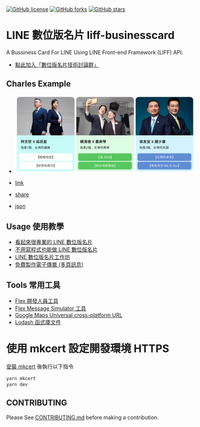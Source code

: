 [![GitHub license](https://img.shields.io/github/license/taichunmin/liff-businesscard)](https://github.com/taichunmin/liff-businesscard/blob/master/LICENSE)
[![GitHub forks](https://img.shields.io/github/forks/taichunmin/liff-businesscard)](https://github.com/taichunmin/liff-businesscard/network)
[![GitHub stars](https://img.shields.io/github/stars/taichunmin/liff-businesscard)](https://github.com/taichunmin/liff-businesscard/stargazers)

# LINE 數位版名片 liff-businesscard

A Bussiness Card For LINE Using LINE Front-end Framework (LIFF) API.

* [點此加入「數位版名片技術討論群」](https://lihi1.com/CVjIx/github)

## Charles Example
* ![election.png](election.png)

* [link](https://taichunmin.idv.tw/liff-businesscard/forms/line-carousel-1.html)

* [share](https://taichunmin.idv.tw/liff-businesscard/liff-full/share-json5gzip.html?template=aHR0cHM6Ly90YWljaHVubWluLmlkdi50dy9saWZmLWJ1c2luZXNzY2FyZC9jYXJkcy9saW5lLWNhcm91c2VsLTEudHh0&json5gzip=eJydkm1P21YYhv9KpEr1F8d2nIQQS6hKgfBSnJRCKelURfbx8UviN-yTGKeq1EzdKC0tQd2mdc3Gpn7YWm0DASuopemPaeyYT_0LcwIdIppQypE_WH4en-t57vu-y6loHi4jBmsfPAnqj_zvPvg77z4drgX190fvfjna3PX_-Npr_P7psI7hPNInoSLJYbetYbgAbTCn1CCDaQKGWxxSDAaLMzSGIwWp8LikShgOOEuwma_u8tKooRoWg10CQyIvpo6vYDD_4Yb_41YseL4Zgr317U79ZeenB0f1A__ZynHP5_-o3sFwReOk8HIZIdNmSBLqwHJNBIUo4nWKkGwUDgMIYGhkr9O-sjQSVphMTkhPgLniYu121tHlhblqMTedBblEMROtLl3Vslk2l-dKdnWWLtL8kGHQGj2D8sbUuGiKQ6xzg19Qi5MyVSuwlyv2kjkymrmJ4aqil09nATJnqdB2OF0iKjbJ6eEEarSs6JIQjnOiTbjz5pb_w4r3bCeyGPEau_6fLzsvHp5U-7cNde_KB04-i73Tz3Uch3CNCqrwsLe4wyEgX6mOwMrt2NS1GCwsZzDcRm4XbkNg6AJnuSGwZ_7H-43Oq1fh4zW3g3-2P97fwO7hFwTarlZyZzN0dqF8LrDd-rnz4I3X2PBWnwS_rfWYd0LqaUoEIEKYPJsSui8lndZTr7U_UEpswlU0qTer7pKcqZAWtMkYQZMzbKIkTwtIGgMJV5Fnq7UpMJaJRsnC4lWHuzWb5iZUnZtYlnnthgpKKH59vkCxY8i4Ps_SbLfxM0ODgsIRNaiLdg9UNkgRVfXuO4EcMp2mIE0PU2mBh3FxOCkmkrFkDEIuxadBTBAuGKZgd88_-CbUIQxT8P1foSadxt5gYUqmQCoJB_X2plmbMcVpik6demta4VBnnA32tyI0RSf6YvRlqFGQTF1LLGq3ZPYclL_29jgK_sqqv77nv9j5vxzRYlyEZ3MU78uRt_44eH04UI76TAnXgWRZQ0TJlC7oX7u1FfK9v5td_94897Y3vLf7g_k3RA0DgR5U1Hh-MjeeStvzZuYcUf8TxW--bre-7bPxy4gwb024KbdczI-fZ2NztWtLc7X9_tcICyOXIwWjcuLknXv_AhFcpNo)

* [json](不聊政治聽點音樂.json)

## Usage 使用教學

* [看起來很專業的 LINE 數位版名片](https://taichunmin.idv.tw/blog/2020-07-12-liff-businesscard.html)
* [不用寫程式也能做 LINE 數位版名片](https://taichunmin.idv.tw/blog/2020-07-21-liff-businesscard.html)
* [LINE 數位版名片工作坊](https://taichunmin.idv.tw/blog/2020-10-14-liff-businesscard-workshop.html)
* [免費製作電子傳單 (多頁訊息)](https://taichunmin.idv.tw/blog/2021-07-09-line-card-create-carousel-1.html)

## Tools 常用工具

* [Flex 開發人員工具](https://www.line-community.me/product_detail?botid=5efadf20851f74ab9c189ff6)
* [Flex Message Simulator 工具](https://developers.line.biz/flex-simulator/)
* [Google Maps Universal cross-platform URL](https://developers.google.com/maps/documentation/urls/guide)
* [Lodash 函式庫文件](https://lodash.com/docs/)

# 使用 mkcert 設定開發環境 HTTPS

[安裝 mkcert](https://github.com/FiloSottile/mkcert) 後執行以下指令

```
yarn mkcert
yarn dev
```

## CONTRIBUTING

Please See [CONTRIBUTING.md](./CONTRIBUTING.md) before making a contribution.
